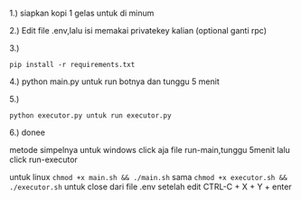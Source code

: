 1.) siapkan kopi 1 gelas untuk di minum

2.) Edit file .env,lalu isi memakai privatekey kalian (optional ganti rpc)

3.) 
```
pip install -r requirements.txt
```

4.) python main.py untuk run botnya dan tunggu 5 menit

5.) 
```
python executor.py untuk run executor.py
```

6.) donee

metode simpelnya untuk windows click aja file run-main,tunggu 5menit lalu click run-executor

untuk linux ``` chmod +x main.sh && ./main.sh ``` sama ``` chmod +x executor.sh && ./executor.sh ```
untuk close dari file .env setelah edit CTRL-C + X + Y + enter
